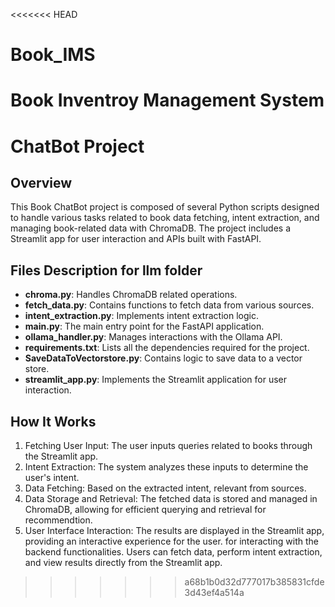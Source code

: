 <<<<<<< HEAD
# Book_IMS
Book Inventroy Management System
=======
# ChatBot Project

## Overview
This Book ChatBot project is composed of several Python scripts designed to handle various tasks related to book data fetching, intent extraction, and managing book-related data with ChromaDB. The project includes a Streamlit app for user interaction and APIs built with FastAPI.

## Files Description for llm folder
- **chroma.py**: Handles ChromaDB related operations.
- **fetch_data.py**: Contains functions to fetch data from various sources.
- **intent_extraction.py**: Implements intent extraction logic.
- **main.py**: The main entry point for the FastAPI application.
- **ollama_handler.py**: Manages interactions with the Ollama API.
- **requirements.txt**: Lists all the dependencies required for the project.
- **SaveDataToVectorstore.py**: Contains logic to save data to a vector store.
- **streamlit_app.py**: Implements the Streamlit application for user interaction.

## How It Works
1. Fetching User Input: The user inputs queries related to books through the Streamlit app.
2. Intent Extraction: The system analyzes these inputs to determine the user's intent.
3. Data Fetching: Based on the extracted intent, relevant from sources.
4. Data Storage and Retrieval: The fetched data is stored and managed in ChromaDB, allowing for efficient querying and retrieval for recommendtion.
5. User Interface Interaction: The results are displayed in the Streamlit app, providing an interactive experience for the user. for interacting with the backend functionalities. Users can fetch data, perform intent extraction, and view results directly from the Streamlit app.

>>>>>>> a68b1b0d32d777017b385831cfde3d43ef4a514a
